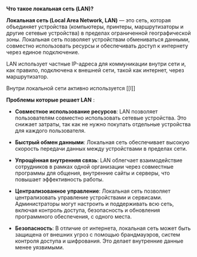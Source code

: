 **Что такое локальная сеть (LAN)?**

**Локальная сеть (Local Area Network, LAN)** — это сеть, которая объединяет устройства (компьютеры, принтеры, маршрутизаторы и другие сетевые устройства) в пределах ограниченной географической зоны. Локальная сеть позволяет устройствам обмениваться данными, совместно использовать ресурсы и обеспечивать доступ к интернету через единое подключение.

LAN использует частные IP-адреса для коммуникации внутри сети и, как правило, подключена к внешней сети, такой как интернет, через маршрутизатор.

Внутри локальной сети активно используется [[l]]

**Проблемы которые решает LAN** : 

- **Совместное использование ресурсов**: LAN позволяет пользователям совместно использовать сетевые устройства. Это снижает затраты, так как не нужно покупать отдельные устройства для каждого пользователя.

-  **Быстрый обмен данными**: Локальная сеть обеспечивает высокую скорость передачи данных между устройствами в пределах сети.

-  **Упрощённая внутренняя связь**: LAN облегчает взаимодействие сотрудников в рамках одной организации через совместные программы для общения, внутренние сайты и серверы, что повышает эффективность работы.

- **Централизованное управление**: Локальная сеть позволяет централизовать управление устройствами и сервисами. Администраторы могут настроить и поддерживать всю сеть, включая контроль доступа, безопасность и обновления программного обеспечения, с одного места.

-  **Безопасность**: В отличие от интернета, локальная сеть может быть защищена от внешних угроз с помощью брандмауэров, систем контроля доступа и шифрования. Это делает внутренние данные менее уязвимыми.